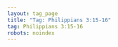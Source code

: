 ```yaml
---
layout: tag_page
title: "Tag: Philippians 3:15-16"
tag: Philippians 3:15-16
robots: noindex
---
```

